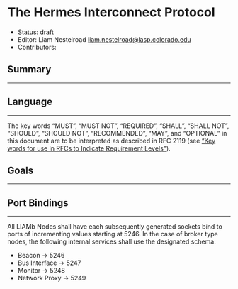 # The Hermes Interconnect Protocol

+ Status: draft
+ Editor: Liam Nestelroad liam.nestelroad@lasp.colorado.edu
+ Contributors: 

## Summary
---



## Language
---

The key words “MUST”, “MUST NOT”, “REQUIRED”, “SHALL”, “SHALL NOT”, “SHOULD”, “SHOULD NOT”, “RECOMMENDED”, “MAY”, and “OPTIONAL” in this document are to be interpreted as described in RFC 2119 (see [“Key words for use in RFCs to Indicate Requirement Levels"](http://tools.ietf.org/html/rfc2119)).

## Goals
---


## Port Bindings
---

All LIAMb Nodes shall have each subsequently generated sockets bind to ports of incrementing values starting at 5246. In the case of broker type nodes, the following internal services shall use the designated schema:

+ Beacon -> 5246
+ Bus Interface -> 5247
+ Monitor -> 5248
+ Network Proxy -> 5249